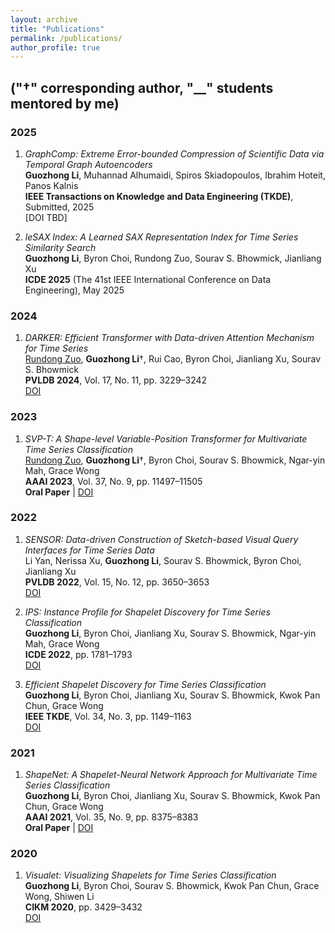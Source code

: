 ```yaml
---
layout: archive
title: "Publications"
permalink: /publications/
author_profile: true
---
```


## ("†" corresponding author, "__" students mentored by me)
<!-- "*" equal contribution, -->


### 2025

1. *GraphComp: Extreme Error-bounded Compression of Scientific Data via Temporal Graph Autoencoders*  
   **Guozhong Li**, Muhannad Alhumaidi, Spiros Skiadopoulos, Ibrahim Hoteit, Panos Kalnis  
   **IEEE Transactions on Knowledge and Data Engineering (TKDE)**, Submitted, 2025  
   [DOI TBD]

1. *leSAX Index: A Learned SAX Representation Index for Time Series Similarity Search*  
   **Guozhong Li**, Byron Choi, Rundong Zuo, Sourav S. Bhowmick, Jianliang Xu  
   **ICDE 2025** (The 41st IEEE International Conference on Data Engineering), May 2025

### 2024

1. *DARKER: Efficient Transformer with Data-driven Attention Mechanism for Time Series*  
   <u>Rundong Zuo</u>, **Guozhong Li**†, Rui Cao, Byron Choi, Jianliang Xu, Sourav S. Bhowmick  
   **PVLDB 2024**, Vol. 17, No. 11, pp. 3229–3242  
   [DOI](https://doi.org/10.14778/3681954.3681996)

### 2023

1. *SVP-T: A Shape-level Variable-Position Transformer for Multivariate Time Series Classification*  
   <u>Rundong Zuo</u>, **Guozhong Li**†, Byron Choi, Sourav S. Bhowmick, Ngar-yin Mah, Grace Wong  
   **AAAI 2023**, Vol. 37, No. 9, pp. 11497–11505  
   **Oral Paper** | [DOI](https://doi.org/10.1609/aaai.v37i9.26359)

### 2022

1. *SENSOR: Data-driven Construction of Sketch-based Visual Query Interfaces for Time Series Data*  
   Li Yan, Nerissa Xu, **Guozhong Li**, Sourav S. Bhowmick, Byron Choi, Jianliang Xu  
   **PVLDB 2022**, Vol. 15, No. 12, pp. 3650–3653  
   [DOI](https://doi.org/10.14778/3554821.3554866)

1. *IPS: Instance Profile for Shapelet Discovery for Time Series Classification*  
   **Guozhong Li**, Byron Choi, Jianliang Xu, Sourav S. Bhowmick, Ngar-yin Mah, Grace Wong  
   **ICDE 2022**, pp. 1781–1793  
   [DOI](https://doi.org/10.1109/ICDE53745.2022.00179)

1. *Efficient Shapelet Discovery for Time Series Classification*  
   **Guozhong Li**, Byron Choi, Jianliang Xu, Sourav S. Bhowmick, Kwok Pan Chun, Grace Wong  
   **IEEE TKDE**, Vol. 34, No. 3, pp. 1149–1163  
   [DOI](https://doi.org/10.1109/TKDE.2020.2995870)

### 2021

1. *ShapeNet: A Shapelet-Neural Network Approach for Multivariate Time Series Classification*  
   **Guozhong Li**, Byron Choi, Jianliang Xu, Sourav S. Bhowmick, Kwok Pan Chun, Grace Wong  
   **AAAI 2021**, Vol. 35, No. 9, pp. 8375–8383  
   **Oral Paper** | [DOI](https://doi.org/10.1609/aaai.v35i9.17018)

### 2020

1. *Visualet: Visualizing Shapelets for Time Series Classification*  
   **Guozhong Li**, Byron Choi, Sourav S. Bhowmick, Kwok Pan Chun, Grace Wong, Shiwen Li  
   **CIKM 2020**, pp. 3429–3432  
   [DOI](https://doi.org/10.1145/3340531.3417414)
